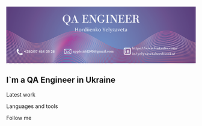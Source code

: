 [![Header](https://github.com/suuuree/suuuree/blob/main/assets/Header.png)](https://www.linkedin.com/in/yelyzavetahordiienko/)

## I`m a QA Engineer in Ukraine

Latest work

Languages and tools

Follow me

